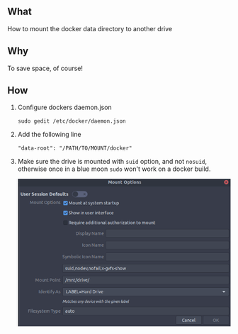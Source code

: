 ## What
How to mount the docker data directory to another drive

## Why

To save space, of course!

## How

1. Configure dockers daemon.json
    ```
    sudo gedit /etc/docker/daemon.json
    ```

1. Add the following line
    ```
    "data-root": "/PATH/TO/MOUNT/docker"
    ```

1. Make sure the drive is mounted with `suid` option, and not `nosuid`, otherwise
once in a blue moon `sudo` won't work on a docker build.
   
   ![img.png](media/img.png)
